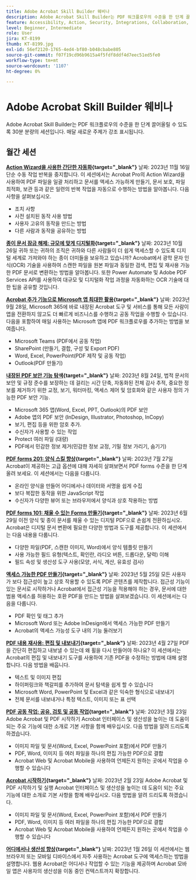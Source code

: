 ```yaml
---
title: Adobe Acrobat Skill Builder 웨비나
description: Adobe Acrobat Skill Builder는 PDF 워크플로우의 수준을 한 단계 끌어올릴 수 있도록 30분 분량의 세션입니다
feature: Accessibility, Action, Security, Integrations, Collaboration, Edit PDF, Convert PDF, Share, Mobile, Skill Builder, Form
level: Beginner, Intermediate
role: User
jira: KT-8199
thumb: KT-8199.jpg
exl-id: 56ef2120-1765-4ed4-bf80-b048cbabe805
source-git-commit: f07f19cd96b9615a4f5fdf8ddf4d7eec51ed5fe0
workflow-type: tm+mt
source-wordcount: '1107'
ht-degree: 0%

---
```


# Adobe Acrobat Skill Builder 웨비나

Adobe Acrobat Skill Builder는 PDF 워크플로우의 수준을 한 단계 끌어올릴 수 있도록 30분 분량의 세션입니다. 매달 새로운 주제가 강조 표시됩니다.

## 월간 세션

**[Action Wizard을 사용한 간단한 자동화](https://teamwork.adobe.com/adobe-acrobat-skill-builder/attendease/networking/experience/41d505bb-252a-4e26-9576-6ae82293e6c9/97be1628-5cb6-44be-ac61-c0cc26fbb58d){target="_blank"}**
날짜: 2023년 11월 16일 단순 수동 작업 반복을 중지합니다. 이 세션에서는 Acrobat Pro의 Action Wizard을 사용하여 PDF 파일을 일괄 처리하고 문서를 액세스 가능하게 만들기, 문서 보호, 파일 최적화, 보관 등과 같은 일련의 반복 작업을 자동으로 수행하는 방법을 알아봅니다. 다음 사항을 살펴보십시오.

* 조치 사항
* 사전 설치된 동작 사용 방법
* 사용자 고유의 동작을 만드는 방법
* 다른 사람과 동작을 공유하는 방법

**[종이 문서 잠금 해제: 규모에 맞게 디지털화](https://teamwork.adobe.com/adobe-acrobat-skill-builder/attendease/networking/experience/46e148fe-92c0-4d79-ac83-8888e9f0521e/dfcf3b90-4390-4c6e-abd9-20ba6e913dc1){target="_blank"}**
날짜: 2023년 10월 26일 귀하 또는 귀하의 조직은 귀하와 다른 사람들이 더 쉽게 액세스할 수 있도록 디지털 세계로 가져와야 하는 종이 더미들을 보유하고 있습니까? Acrobat에서 광학 문자 인식(OCR) 기술을 사용하여 스캔한 파일을 원본 파일과 동일한 검색, 편집 및 재사용 가능한 PDF 문서로 변환하는 방법을 알아봅니다. 또한 Power Automate 및 Adobe PDF Services API를 사용하여 대규모 및 디지털화 작업 과정을 자동화하는 OCR 기술에 대한 팁을 공유할 것입니다.

**[Acrobat 추가 기능으로 Microsoft 앱 최대한 활용](https://teamwork.adobe.com/adobe-acrobat-skill-builder/attendease/networking/experience/8b4ea780-6e4d-48b6-8c70-ea10245a5a64/b4fe64de-3614-4a6d-94c6-ff6612ac07fb){target="_blank"}**
날짜: 2023년 9월 28일, Microsoft 365에 바로 내장된 Acrobat 도구 및 서비스를 통해 모든 사람이 앱을 전환하지 않고도 더 빠르게 비즈니스를 수행하고 공동 작업을 수행할 수 있습니다. 다음을 포함하여 매일 사용하는 Microsoft 앱에 PDF 워크플로우를 추가하는 방법을 보여줍니다.

* Microsoft Teams (PDF에서 공동 작업)
* SharePoint (만들기, 결합, 구성 및 Export PDF)
* Word, Excel, PowerPoint(PDF 제작 및 공동 작업)
* Outlook(PDF 만들기)

**[내장된 PDF 보안 기능 탐색](https://teamwork.adobe.com/adobe-acrobat-skill-builder/attendease/networking/experience/b454ab64-9c2e-4aec-bcf9-ca82e3a6b869/3a456ace-042e-41c8-8e8c-d285e9ba0ab8){target="_blank"}**
날짜: 2023년 8월 24일, 법적 문서의 보안 및 규정 준수를 보장하는 데 걸리는 시간 단축, 자동화된 전체 감사 추적, 중요한 정보를 제거하기 위한 교정, 보기, 워터마킹, 액세스 제어 및 암호화와 같은 사용자 정의 가능한 PDF 보안 기능.

* Microsoft 365 앱(Word, Excel, PPT, Outlook)의 PDF 보안
* Adobe 앱의 PDF 보안 (InDesign, Illustrator, Photoshop, InCopy)
* 보기, 편집 등을 위한 암호 추가.
* 수신자가 사용할 수 있는 작업
* Protect 여러 파일 (대량)
* PDF에서 민감한 정보 제거(민감한 정보 교정, 기밀 정보 가리기, 숨기기)

**[PDF forms 201: 양식 스킬 향상](https://adobe-acrobat-skill-builder.joinus.adobeevents.com/attendease/networking/experience/32518a73-e152-42b5-825c-b31ce53ab1f2/b9966934-6a5b-49c2-a9b0-d434543ce7f4){target="_blank"}**
날짜: 2023년 7월 27일 Acrobat이 제공하는 고급 옵션에 대해 자세히 살펴보면서 PDF forms 수준을 한 단계 올려 보세요. 이 세션에서는 다음을 다룹니다.

* 온라인 양식을 만들어 어디에서나 데이터와 서명을 쉽게 수집
* 보다 복잡한 동작을 위한 JavaScript 작업
* 수신자가 다양한 뷰어 또는 브라우저에서 양식과 상호 작용하는 방법

**[PDF forms 101: 채울 수 있는 Forms 만들기](https://adobe-acrobat-skill-builder.joinus.adobeevents.com/attendease/networking/experience/795f4bc7-db42-4022-a624-8a53c51174c6/9d685d0f-4a5b-4236-a1ef-081d1403fb41){target="_blank"}**
날짜: 2023년 6월 29일 이전 양식 및 종이 문서를 채울 수 있는 디지털 PDF으로 손쉽게 전환하십시오. Acrobat은 디지털 문서 변환에 필요한 다양한 방법과 도구를 제공합니다. 이 세션에서는 다음 내용을 다룹니다.

* 다양한 파일(PDF, 스캔한 이미지, Word)에서 양식 템플릿 만들기
* 사용 가능한 필드 유형(텍스트, 확인란, 라디오 버튼, 드롭다운, 달력) 이해
* 필드 속성 및 생산성 도구 사용(모양, 서식, 계산, 유효성 검사)

**[액세스 가능한 PDF 만들기](https://teamwork.adobe.com/adobe-acrobat-skill-builder/attendease/networking/experience/4ff4d607-8c9f-47dd-ac4f-3b351a0a0fe3/2eb92255-d963-4ff7-b278-2a95a11db755){target="_blank"}**
날짜: 2023년 5월 25일 모든 사용자가 보다 접근성이 높고 상호 작용할 수 있도록 PDF 콘텐츠를 제작합니다. 접근성 기능이 있는 문서로 시작하거나 Acrobat에서 접근성 기능을 적용해야 하는 경우, 문서에 대한 범용 액세스를 허용하는 호환 PDF을 만드는 방법을 살펴보겠습니다. 이 세션에서는 다음을 다룹니다.

* PDF 확인 및 태그 추가
* Microsoft Word 또는 Adobe InDesign에서 액세스 가능한 PDF 만들기
* Acrobat의 액세스 가능성 도구 내의 기능 둘러보기

**[PDF 내용 재사용: 편집 및 내보내기](https://adobe-acrobat-skill-builder.joinus.adobeevents.com/attendease/networking/experience/aac3b9af-7d54-4ea5-a6fa-61bc7acea87f/8d7341ee-ff0f-492a-b3fd-935bd11d4ed0){target="_blank"}**
날짜: 2023년 4월 27일 PDF을 간단히 편집하고 내보낼 수 있는데 왜 휠을 다시 만들어야 하나요? 이 세션에서는 Acrobat의 편집 및 내보내기 도구를 사용하여 기존 PDF을 수정하는 방법에 대해 설명합니다. 다음 방법을 배웁니다.

* 텍스트 및 이미지 편집
* 하이퍼링크와 책갈피를 추가하여 문서 탐색을 쉽게 할 수 있습니다
* Microsoft Word, PowerPoint 및 Excel과 같은 익숙한 형식으로 내보내기
* 전체 문서를 내보내거나 특정 텍스트, 이미지 또는 표 선택

**[PDF 공동 작업: 공유, 검토 및 공동 작업](https://adobe-acrobat-skill-builder.joinus.adobeevents.com/attendease/networking/experience/0ef4709b-0a04-418e-a185-7efdd676c2dd/6a95bece-6f24-46f5-a17f-b408464281be){target="_blank"}**
날짜: 2023년 3월 23일 Adobe Acrobat 및 PDF 시작하기 Acrobat 인터페이스 및 생산성을 높이는 데 도움이 되는 주요 기능에 대한 소개로 기본 사항을 함께 배우십시오. 다음 방법을 알려 드리도록 하겠습니다.

* 이미지 파일 및 문서(Word, Excel, PowerPoint 포함)에서 PDF 만들기
* PDF, Word, 이미지 등 여러 파일을 하나의 편집 가능한 PDF으로 결합
* Acrobat Web 및 Acrobat Mobile을 사용하여 언제든지 원하는 곳에서 작업을 수행할 수 있습니다

**[Acrobat 시작하기](https://adobe-acrobat-skill-builder.joinus.adobeevents.com/attendease/networking/experience/5d8acc24-47a1-4db8-b419-8587bfb12708/fe8ec392-f29a-4e25-b7a3-61f48eea45ab){target="_blank"}**
날짜: 2023년 2월 23일 Adobe Acrobat 및 PDF 시작하기 및 실행 Acrobat 인터페이스 및 생산성을 높이는 데 도움이 되는 주요 기능에 대한 소개로 기본 사항을 함께 배우십시오. 다음 방법을 알려 드리도록 하겠습니다.

* 이미지 파일 및 문서(Word, Excel, PowerPoint 포함)에서 PDF 만들기
* PDF, Word, 이미지 등 여러 파일을 하나의 편집 가능한 PDF으로 결합
* Acrobat Web 및 Acrobat Mobile을 사용하여 언제든지 원하는 곳에서 작업을 수행할 수 있습니다

**[어디에서나 생산성 향상](https://adobe-acrobat-skill-builder.joinus.adobeevents.com/attendease/networking/experience/9ab6c7a2-5ca2-4670-9a33-2ac11a1cb542/0b591876-aeae-45af-b41a-07a8326043f2){target="_blank"}**
날짜: 2023년 1월 26일 이 세션에서는 웹 브라우저 또는 모바일 디바이스에서 자주 사용하는 Acrobat 도구에 액세스하는 방법을 설명합니다. 웹용 Acrobat은 어디서나 작업할 수 있는 기능을 제공하며 Acrobat 모바일 앱은 사용자의 생산성을 이동 중인 컨텍스트까지 확장합니다.